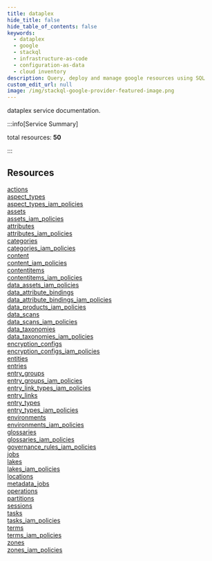 ```yaml
---
title: dataplex
hide_title: false
hide_table_of_contents: false
keywords:
  - dataplex
  - google
  - stackql
  - infrastructure-as-code
  - configuration-as-data
  - cloud inventory
description: Query, deploy and manage google resources using SQL
custom_edit_url: null
image: /img/stackql-google-provider-featured-image.png
---
```


dataplex service documentation.

:::info[Service Summary]

total resources: __50__  

:::

## Resources
<div class="row">
<div class="providerDocColumn">
<a href="/dataplex/actions/">actions</a><br />
<a href="/dataplex/aspect_types/">aspect_types</a><br />
<a href="/dataplex/aspect_types_iam_policies/">aspect_types_iam_policies</a><br />
<a href="/dataplex/assets/">assets</a><br />
<a href="/dataplex/assets_iam_policies/">assets_iam_policies</a><br />
<a href="/dataplex/attributes/">attributes</a><br />
<a href="/dataplex/attributes_iam_policies/">attributes_iam_policies</a><br />
<a href="/dataplex/categories/">categories</a><br />
<a href="/dataplex/categories_iam_policies/">categories_iam_policies</a><br />
<a href="/dataplex/content/">content</a><br />
<a href="/dataplex/content_iam_policies/">content_iam_policies</a><br />
<a href="/dataplex/contentitems/">contentitems</a><br />
<a href="/dataplex/contentitems_iam_policies/">contentitems_iam_policies</a><br />
<a href="/dataplex/data_assets_iam_policies/">data_assets_iam_policies</a><br />
<a href="/dataplex/data_attribute_bindings/">data_attribute_bindings</a><br />
<a href="/dataplex/data_attribute_bindings_iam_policies/">data_attribute_bindings_iam_policies</a><br />
<a href="/dataplex/data_products_iam_policies/">data_products_iam_policies</a><br />
<a href="/dataplex/data_scans/">data_scans</a><br />
<a href="/dataplex/data_scans_iam_policies/">data_scans_iam_policies</a><br />
<a href="/dataplex/data_taxonomies/">data_taxonomies</a><br />
<a href="/dataplex/data_taxonomies_iam_policies/">data_taxonomies_iam_policies</a><br />
<a href="/dataplex/encryption_configs/">encryption_configs</a><br />
<a href="/dataplex/encryption_configs_iam_policies/">encryption_configs_iam_policies</a><br />
<a href="/dataplex/entities/">entities</a><br />
<a href="/dataplex/entries/">entries</a>
</div>
<div class="providerDocColumn">
<a href="/dataplex/entry_groups/">entry_groups</a><br />
<a href="/dataplex/entry_groups_iam_policies/">entry_groups_iam_policies</a><br />
<a href="/dataplex/entry_link_types_iam_policies/">entry_link_types_iam_policies</a><br />
<a href="/dataplex/entry_links/">entry_links</a><br />
<a href="/dataplex/entry_types/">entry_types</a><br />
<a href="/dataplex/entry_types_iam_policies/">entry_types_iam_policies</a><br />
<a href="/dataplex/environments/">environments</a><br />
<a href="/dataplex/environments_iam_policies/">environments_iam_policies</a><br />
<a href="/dataplex/glossaries/">glossaries</a><br />
<a href="/dataplex/glossaries_iam_policies/">glossaries_iam_policies</a><br />
<a href="/dataplex/governance_rules_iam_policies/">governance_rules_iam_policies</a><br />
<a href="/dataplex/jobs/">jobs</a><br />
<a href="/dataplex/lakes/">lakes</a><br />
<a href="/dataplex/lakes_iam_policies/">lakes_iam_policies</a><br />
<a href="/dataplex/locations/">locations</a><br />
<a href="/dataplex/metadata_jobs/">metadata_jobs</a><br />
<a href="/dataplex/operations/">operations</a><br />
<a href="/dataplex/partitions/">partitions</a><br />
<a href="/dataplex/sessions/">sessions</a><br />
<a href="/dataplex/tasks/">tasks</a><br />
<a href="/dataplex/tasks_iam_policies/">tasks_iam_policies</a><br />
<a href="/dataplex/terms/">terms</a><br />
<a href="/dataplex/terms_iam_policies/">terms_iam_policies</a><br />
<a href="/dataplex/zones/">zones</a><br />
<a href="/dataplex/zones_iam_policies/">zones_iam_policies</a>
</div>
</div>